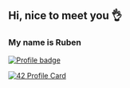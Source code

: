 ## Hi, nice to meet you 👌

### My name is Ruben


[![Profile badge](https://www.codewars.com/users/Zaffias/badges/large)](https://www.codewars.com/users/Zaffias)



[![42 Profile Card](https://1337-readme-xi.vercel.app/api/profile?cursus=42cursus&dark=true&login=rpereda-)](https://github.com/mohouyizme/1337-readme)
